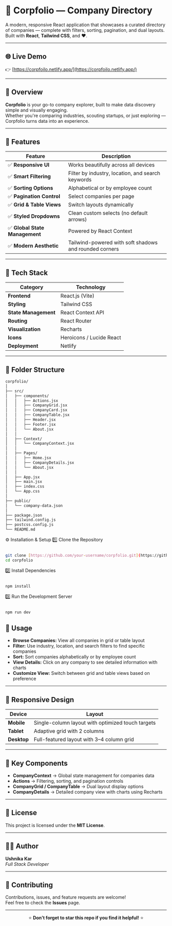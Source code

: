 # 🏢 Corpfolio — Company Directory

A modern, responsive React application that showcases a curated directory of companies — complete with filters, sorting, pagination, and dual layouts.  
Built with **React**, **Tailwind CSS**, and ❤️.

---

## 🌐 Live Demo
👉 [https://corpfoilo.netlify.app/](https://corpfoilo.netlify.app/)

---

## 🧠 Overview
**Corpfolio** is your go-to company explorer, built to make data discovery simple and visually engaging.  
Whether you're comparing industries, scouting startups, or just exploring — Corpfolio turns data into an experience.

---

## 🎨 Features

| Feature | Description |
|----------|-------------|
| ✅ **Responsive UI** | Works beautifully across all devices |
| ✅ **Smart Filtering** | Filter by industry, location, and search keywords |
| ✅ **Sorting Options** | Alphabetical or by employee count |
| ✅ **Pagination Control** | Select companies per page |
| ✅ **Grid & Table Views** | Switch layouts dynamically |
| ✅ **Styled Dropdowns** | Clean custom selects (no default arrows) |
| ✅ **Global State Management** | Powered by React Context |
| ✅ **Modern Aesthetic** | Tailwind-powered with soft shadows and rounded corners |

---

## 🧩 Tech Stack

| Category | Technology |
|-----------|-------------|
| **Frontend** | React.js (Vite) |
| **Styling** | Tailwind CSS |
| **State Management** | React Context API |
| **Routing** | React Router |
| **Visualization** | Recharts |
| **Icons** | Heroicons / Lucide React |
| **Deployment** | Netlify |

---

## 📂 Folder Structure

```bash
corpfolio/
│
├── src/
│   ├── components/
│   │   ├── Actions.jsx
│   │   ├── CompanyGrid.jsx
│   │   ├── CompanyCard.jsx
│   │   ├── CompanyTable.jsx
│   │   ├── Header.jsx
│   │   ├── Footer.jsx
│   │   └── About.jsx
│   │
│   ├── Context/
│   │   └── CompanyContext.jsx
│   │
│   ├── Pages/
│   │   ├── Home.jsx
│   │   ├── CompanyDetails.jsx
│   │   └── About.jsx
│   │
│   ├── App.jsx
│   ├── main.jsx
│   ├── index.css
│   └── App.css
│
├── public/
│   └── company-data.json
│
├── package.json
├── tailwind.config.js
├── postcss.config.js
└── README.md
```
⚙️ Installation & Setup
1️⃣ Clone the Repository
```bash

git clone [https://github.com/your-username/corpfolio.git](https://github.com/Ushnika09/Corpfolio.git)
cd corpfolio
```
2️⃣ Install Dependencies
```bash

npm install
```
3️⃣ Run the Development Server
```bash

npm run dev
```
## 🚀 Usage

- **Browse Companies:** View all companies in grid or table layout  
- **Filter:** Use industry, location, and search filters to find specific companies  
- **Sort:** Sort companies alphabetically or by employee count  
- **View Details:** Click on any company to see detailed information with charts  
- **Customize View:** Switch between grid and table views based on preference  

---

## 📱 Responsive Design

| Device | Layout |
|---------|---------|
| **Mobile** | Single-column layout with optimized touch targets |
| **Tablet** | Adaptive grid with 2 columns |
| **Desktop** | Full-featured layout with 3–4 column grid |

---

## 🎯 Key Components

- **CompanyContext** → Global state management for companies data  
- **Actions** → Filtering, sorting, and pagination controls  
- **CompanyGrid / CompanyTable** → Dual layout display options  
- **CompanyDetails** → Detailed company view with charts using Recharts  

---

## 📄 License

This project is licensed under the **MIT License**.

---

## 👩‍💻 Author

**Ushnika Kar**  
*Full Stack Developer*

---

## 🤝 Contributing

Contributions, issues, and feature requests are welcome!  
Feel free to check the **Issues** page.

---

<div align="center">

⭐ **Don’t forget to star this repo if you find it helpful!** ⭐

</div>
